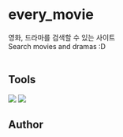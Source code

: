<h1>every_movie</h1>
영화, 드라마를 검색할 수 있는 사이트 <br/>
Search movies and dramas :D
<br/>
<br/>

## Tools
 <img src="https://img.shields.io/badge/React-61DAFB?style=flatc&logo=React&logoColor=white"/>
 <img src="https://img.shields.io/badge/Yarn-2C8EBB?style=flatc&logo=Yarn&logoColor=white"/>
 

## Author

